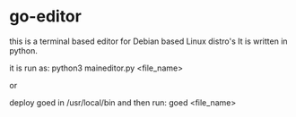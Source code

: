 # go-editor
this is a terminal based editor for Debian based Linux distro's
It is written in python.

it is run as:
python3 maineditor.py <file_name> <text>

or

deploy goed in /usr/local/bin
and then run: goed <file_name> <text>
